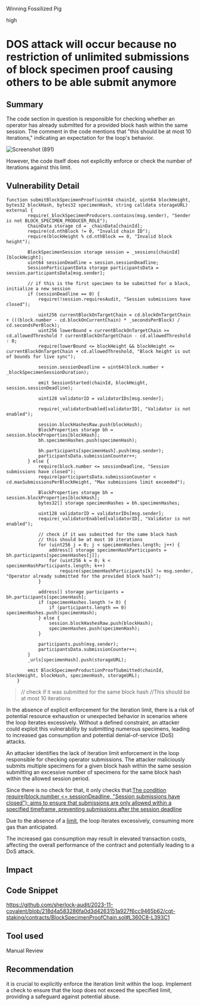 Winning Fossilized Pig

high

# DOS attack will occur because no restriction of unlimited submissions of  block specimen proof causing others to be able submit anymore

## Summary
The code section in question is responsible for checking whether an operator has already submitted for a provided block hash within the same session. The comment in the code mentions that "this should be at most 10 iterations," indicating an expectation for the loop's behavior. 

![Screenshot (891)](https://github.com/sherlock-audit/2023-11-covalent-mylifechangefast/assets/110360165/081b8ac7-0bc3-4a48-92ee-3b28038a443e)

However, the code itself does not explicitly enforce or check the number of iterations against this limit.

## Vulnerability Detail
```solidity
function submitBlockSpecimenProof(uint64 chainId, uint64 blockHeight, bytes32 blockHash, bytes32 specimenHash, string calldata storageURL) external {
        require(_blockSpecimenProducers.contains(msg.sender), "Sender is not BLOCK_SPECIMEN_PRODUCER_ROLE");
        ChainData storage cd = _chainData[chainId];
        require(cd.nthBlock != 0, "Invalid chain ID");
        require(blockHeight % cd.nthBlock == 0, "Invalid block height");

        BlockSpecimenSession storage session = _sessions[chainId][blockHeight];
        uint64 sessionDeadline = session.sessionDeadline;
        SessionParticipantData storage participantsData = session.participantsData[msg.sender];

        // if this is the first specimen to be submitted for a block, initialize a new session
        if (sessionDeadline == 0) {
            require(!session.requiresAudit, "Session submissions have closed");

            uint256 currentBlockOnTargetChain = cd.blockOnTargetChain + (((block.number - cd.blockOnCurrentChain) * _secondsPerBlock) / cd.secondsPerBlock);
            uint256 lowerBound = currentBlockOnTargetChain >= cd.allowedThreshold ? currentBlockOnTargetChain - cd.allowedThreshold : 0;
            require(lowerBound <= blockHeight && blockHeight <= currentBlockOnTargetChain + cd.allowedThreshold, "Block height is out of bounds for live sync");

            session.sessionDeadline = uint64(block.number + _blockSpecimenSessionDuration);

            emit SessionStarted(chainId, blockHeight, session.sessionDeadline);

            uint128 validatorID = validatorIDs[msg.sender];

            require(_validatorEnabled[validatorID], "Validator is not enabled");

            session.blockHashesRaw.push(blockHash);
            BlockProperties storage bh = session.blockProperties[blockHash];
            bh.specimenHashes.push(specimenHash);

            bh.participants[specimenHash].push(msg.sender);
            participantsData.submissionCounter++;
        } else {
            require(block.number <= sessionDeadline, "Session submissions have closed");
            require(participantsData.submissionCounter < cd.maxSubmissionsPerBlockHeight, "Max submissions limit exceeded");

            BlockProperties storage bh = session.blockProperties[blockHash];
            bytes32[] storage specimenHashes = bh.specimenHashes;

            uint128 validatorID = validatorIDs[msg.sender];
            require(_validatorEnabled[validatorID], "Validator is not enabled");

            // check if it was submitted for the same block hash
            // this should be at most 10 iterations
            for (uint256 j = 0; j < specimenHashes.length; j++) {
                address[] storage specimenHashParticipants = bh.participants[specimenHashes[j]];
                for (uint256 k = 0; k < specimenHashParticipants.length; k++)
                    require(specimenHashParticipants[k] != msg.sender, "Operator already submitted for the provided block hash");
            }

            address[] storage participants = bh.participants[specimenHash];
            if (specimenHashes.length != 0) {
                if (participants.length == 0) specimenHashes.push(specimenHash);
            } else {
                session.blockHashesRaw.push(blockHash);
                specimenHashes.push(specimenHash);
            }

            participants.push(msg.sender);
            participantsData.submissionCounter++;
        }
        _urls[specimenHash].push(storageURL);

        emit BlockSpecimenProductionProofSubmitted(chainId, blockHeight, blockHash, specimenHash, storageURL);
    }
```


>// check if it was submitted for the same block hash
 //This should be at most 10 iterations
            
In the absence of explicit enforcement for the iteration limit, there is a risk of potential resource exhaustion or unexpected behavior in scenarios where the loop iterates excessively. Without a defined constraint, an attacker could exploit this vulnerability by submitting numerous specimens, leading to increased gas consumption and potential denial-of-service (DoS) attacks.

An attacker identifies the lack of iteration limit enforcement in the loop responsible for checking operator submissions.
The attacker maliciously submits multiple specimens for a given block hash within the same session submitting an excessive number of specimens for the same block hash within the allowed session period.

Since there is no check for that, it only checks that:[The condition require(block.number <= sessionDeadline, "Session submissions have closed"); aims to ensure that submissions are only allowed within a specified timeframe, preventing submissions after the session deadline](https://github.com/sherlock-audit/2023-11-covalent/blob/218d4a583286fa0d3d4263151a927f6cc9465b62/cqt-staking/contracts/BlockSpecimenProofChain.sol#L361)

Due to the absence of a [limit](https://github.com/sherlock-audit/2023-11-covalent/blob/218d4a583286fa0d3d4263151a927f6cc9465b62/cqt-staking/contracts/BlockSpecimenProofChain.sol#L372C7-L376C14), the loop iterates excessively, consuming more gas than anticipated.

The increased gas consumption may result in elevated transaction costs, affecting the overall performance of the contract and potentially leading to a DoS attack.

## Impact

## Code Snippet
https://github.com/sherlock-audit/2023-11-covalent/blob/218d4a583286fa0d3d4263151a927f6cc9465b62/cqt-staking/contracts/BlockSpecimenProofChain.sol#L360C8-L393C1

## Tool used
Manual Review

## Recommendation
it is crucial to explicitly enforce the iteration limit within the loop. Implement a check to ensure that the loop does not exceed the specified limit, providing a safeguard against potential abuse.


